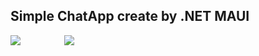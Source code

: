 <h2> Simple ChatApp create by .NET MAUI </h2>
<div style="display:flex;gap:70px">
<img src="https://user-images.githubusercontent.com/92216715/197154260-fab62e6e-9bbd-41bb-98dc-5f5f9d6105fa.png"/>
<img src="https://user-images.githubusercontent.com/92216715/197158933-51c56c6a-f900-49bb-8f4c-95a4ac258f10.png"/>
</div>


